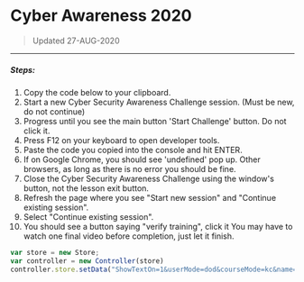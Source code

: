 # Cyber Awareness 2020
> Updated 27-AUG-2020
---
##### Steps:


1. Copy the code below to your clipboard.
2. Start a new Cyber Security Awareness Challenge session. (Must be new, do not continue)
3. Progress until you see the main button 'Start Challenge' button. Do not click it.
4. Press F12 on your keyboard to open developer tools.
5. Paste the code you copied into the console and hit ENTER.
6. If on Google Chrome, you should see 'undefined' pop up. Other browsers, as long as there is no error you should be fine.
7. Close the Cyber Security Awareness Challenge using the window's button, not the lesson exit button.
8. Refresh the page where you see "Start new session" and "Continue existing session".
9. Select "Continue existing session".
10. You should see a button saying "verify training", click it You may have to watch one final video before completion, just let it finish.

```javascript
var store = new Store;
var controller = new Controller(store)
controller.store.setData("ShowTextOn=1&userMode=dod&courseMode=kc&name=&lesson_00_params=visited:[0]complete:[0]questions:[0]&lesson_01_params=visited:[1,1,1,1]complete:[1,1,0,1]questions:[0,0,0,0]&lesson_02_params=visited:[1,1,0,0,0,0,0]complete:[1,1,0,0,0,0,0]questions:[2,0,0,0,0,0,0]&lesson_03_params=visited:[1,1,1,1,1,1,1,1,1]complete:[1,1,1,1,1,1,1,1,1]questions:[1,0,0,0,0,0,1,1,0]&lesson_04_params=visited:[1,1,0,0,0,0,0,0,0,0,1]complete:[1,1,0,0,0,0,0,0,0,0,1]questions:[3,0,0,0,0,0,0,0,0,0,0]&lesson_05_params=visited:[1,1,0,0,0,0,0,0,1]complete:[1,1,0,0,0,0,0,0,1]questions:[2,0,0,0,0,0,0,0,0]&lesson_06_params=visited:[1,1,1,1,1,1,1,1]complete:[1,1,1,1,1,1,1,1]questions:[2,0,0,0,0,2,2,0]&lesson_07_params=visited:[1,1,0,0,0,0,0,0,1]complete:[1,1,0,0,0,0,0,0,1]questions:[1,0,0,0,0,0,0,0,0]&lesson_08_params=visited:[1,1,1,1,1,1,1,1,1]complete:[1,1,1,1,1,1,1,1,1]questions:[1,0,0,0,0,4,0,0,0]&lesson_09_params=visited:[1,1,0,0,0,0,0,0,0,0,1]complete:[1,1,0,0,0,0,0,0,0,0,1]questions:[1,0,0,0,0,0,0,0,0,0,0]&lesson_10_params=visited:[1,1,0,0,0,0,0]complete:[1,1,0,0,0,0,0]questions:[1,0,0,0,0,0,0]&lesson_11_params=visited:[1,1,0,0,0,0,0]complete:[1,1,0,0,0,0,0]questions:[1,0,0,0,0,0,0]&lesson_12_params=visited:[1,1,0,0,0,0,0,0,1]complete:[1,1,0,0,0,0,0,0,1]questions:[2,0,0,0,0,0,0,0,0]&lesson_13_params=visited:[1,1,0,0,0,0,0]complete:[1,1,0,0,0,0,0]questions:[1,0,0,0,0,0,0]&lesson_14_params=visited:[1,1,0,0,0,0,0]complete:[1,1,0,0,0,0,0]questions:[1,0,0,0,0,0,0]&lesson_15_params=visited:[1,1,0,0,0,0,0,0,0]complete:[1,1,0,0,0,0,0,0,0]questions:[3,0,0,0,0,0,0,0,0]&lesson_16_params=visited:[1,1,1,1,1,1,1,1,1]complete:[1,1,1,1,1,1,1,1,1]questions:[1,0,0,0,0,1,1,1,0]&lesson_17_params=visited:[1,1,0,0,0,0,0,0]complete:[1,1,0,0,0,0,0,0]questions:[1,0,0,0,0,0,0,0]&lesson_18_params=visited:[1,0,0]complete:[0,0,0]questions:[0,0,0]&LastVisitedModule=lesson_18&disa_cac_2020_fy19CurrentPageNum=1&disa_cac_2020_fy19CurrentBranchPageNum=0&MainMenuOpen=0&randomQuestions=false&");
```
